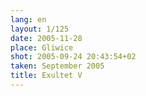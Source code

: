 ```yaml
---
lang: en
layout: 1/125
date: 2005-11-28
place: Gliwice
shot: 2005-09-24 20:43:54+02
taken: September 2005
title: Exultet V
---
```


 
